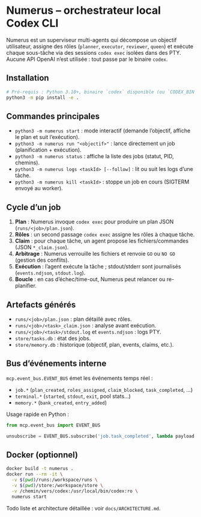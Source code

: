 # Numerus – orchestrateur local Codex CLI

Numerus est un superviseur multi-agents qui décompose un objectif utilisateur, assigne des rôles (`planner`, `executor`, `reviewer`, `queen`) et exécute chaque sous-tâche via des sessions `codex exec` isolées dans des PTY. Aucune API OpenAI n’est utilisée : tout passe par le binaire `codex`.

## Installation
```bash
# Pré-requis : Python 3.10+, binaire `codex` disponible (ou `CODEX_BIN` défini)
python3 -m pip install -e .
```

## Commandes principales
- `python3 -m numerus start` : mode interactif (demande l’objectif, affiche le plan et suit l’exécution).
- `python3 -m numerus run "<objectif>"` : lance directement un job (planification + exécution).
- `python3 -m numerus status` : affiche la liste des jobs (statut, PID, chemins).
- `python3 -m numerus logs <taskId> [--follow]` : lit ou suit les logs d’une tâche.
- `python3 -m numerus kill <taskId>` : stoppe un job en cours (SIGTERM envoyé au worker).

## Cycle d’un job
1. **Plan** : Numerus invoque `codex exec` pour produire un plan JSON (`runs/<job>/plan.json`).
2. **Rôles** : un second passage `codex exec` assigne les rôles à chaque tâche.
3. **Claim** : pour chaque tâche, un agent propose les fichiers/commandes (JSON `*_claim.json`).
4. **Arbitrage** : Numerus verrouille les fichiers et renvoie `GO` ou `NO GO` (gestion des conflits).
5. **Exécution** : l’agent exécute la tâche ; stdout/stderr sont journalisés (`events.ndjson`, `stdout.log`).
6. **Boucle** : en cas d’échec/time-out, Numerus peut relancer ou re-planifier.

## Artefacts générés
- `runs/<job>/plan.json` : plan détaillé avec rôles.
- `runs/<job>/<task>_claim.json` : analyse avant exécution.
- `runs/<job>/<task>/stdout.log` et `events.ndjson` : logs PTY.
- `store/tasks.db` : état des jobs.
- `store/memory.db` : historique (objectif, plan, events, claims, etc.).

## Bus d’événements interne
`mcp.event_bus.EVENT_BUS` émet les événements temps réel :
- `job.*` (`plan_created`, `roles_assigned`, `claim_blocked`, `task_completed`, ...)
- `terminal.*` (`started`, `stdout`, `exit`, pool stats...)
- `memory.*` (`bank_created`, `entry_added`)

Usage rapide en Python :
```python
from mcp.event_bus import EVENT_BUS

unsubscribe = EVENT_BUS.subscribe('job.task_completed', lambda payload: print(payload))
```

## Docker (optionnel)
```bash
docker build -t numerus .
docker run --rm -it \
  -v $(pwd)/runs:/workspace/runs \
  -v $(pwd)/store:/workspace/store \
  -v /chemin/vers/codex:/usr/local/bin/codex:ro \
  numerus start
```

Todo liste et architecture détaillée : voir `docs/ARCHITECTURE.md`.
